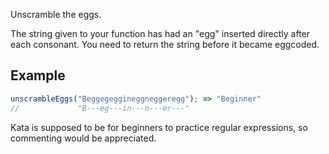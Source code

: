 Unscramble the eggs.

The string given to your function has had an "egg" inserted directly after each consonant.  You need to return the string before it became eggcoded.

## Example

```javascript
unscrambleEggs("Beggegeggineggneggeregg"); => "Beginner"
//             "B---eg---in---n---er---"
```

Kata is supposed to be for beginners to practice regular expressions, so commenting would be appreciated.
